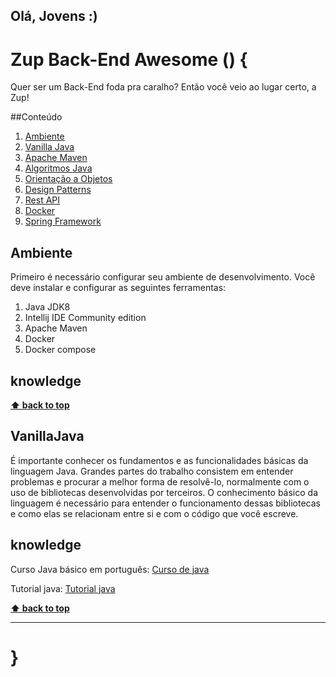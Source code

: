 ## Olá, Jovens :)

# Zup Back-End Awesome () {

Quer ser um Back-End foda pra caralho? Então você veio ao lugar certo, a Zup!

##Conteúdo

1. [Ambiente](#Ambiente)
2. [Vanilla Java](#VanillaJava)
3. [Apache Maven](#ApacheMaven)
4. [Algoritmos Java](#AlgoritmosJava)
5. [Orientação a Objetos](#OrientacaoObjetos)
6. [Design Patterns](#DesignPatterns)
7. [Rest API](#RestAPI)
8. [Docker](#Docker)
9. [Spring Framework](#SpringFramework)

## Ambiente

Primeiro é necessário configurar seu ambiente de desenvolvimento. Você deve instalar e configurar as seguintes ferramentas:

1. Java JDK8
2. Intellij IDE Community edition
3. Apache Maven
4. Docker
5. Docker compose

## knowledge

**[⬆ back to top](#Ambiente)**

## VanillaJava

É importante conhecer os fundamentos e as funcionalidades básicas da linguagem Java. Grandes partes do trabalho consistem em entender problemas e procurar a melhor forma de resolvê-lo, normalmente com o uso de bibliotecas desenvolvidas por terceiros. O conhecimento básico da linguagem é necessário para entender o funcionamento dessas bibliotecas e como elas se relacionam entre si e com o código que você escreve.

## knowledge

Curso Java básico em português:
[Curso de java](https://www.youtube.com/playlist?list=PLGxZ4Rq3BOBq0KXHsp5J3PxyFaBIXVs3r)

Tutorial java:
[Tutorial java](https://www.youtube.com/playlist?list=PLE7E8B7F4856C9B19)



**[⬆ back to top](#VanillaJava)**
____


# }
